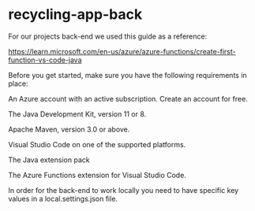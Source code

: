 # recycling-app-back

For our projects back-end we used this guide as a reference:


https://learn.microsoft.com/en-us/azure/azure-functions/create-first-function-vs-code-java


Before you get started, make sure you have the following requirements in place:

  An Azure account with an active subscription. Create an account for free.

  The Java Development Kit, version 11 or 8.

  Apache Maven, version 3.0 or above.

  Visual Studio Code on one of the supported platforms.

  The Java extension pack

  The Azure Functions extension for Visual Studio Code.
  
  In order for the back-end to work locally you need to have specific key values in a local.settings.json file.
